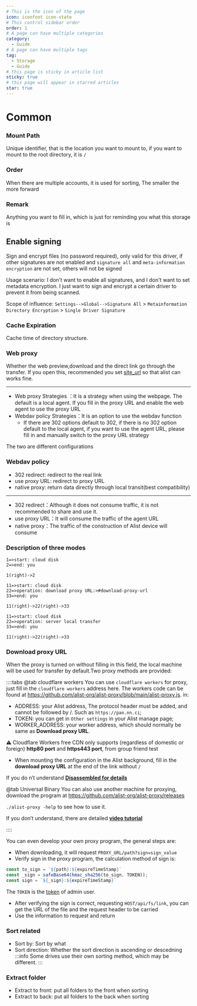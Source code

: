 ```yaml
---
# This is the icon of the page
icon: iconfont icon-state
# This control sidebar order
order: 1
# A page can have multiple categories
category:
  - Guide
# A page can have multiple tags
tag:
  - Storage
  - Guide
# this page is sticky in article list
sticky: true
# this page will appear in starred articles
star: true
---
```


# Common

### **Mount Path**

Unique identifier, that is the location you want to mount to, if you want to mount to the root directory, it is `/`

### **Order**

When there are multiple accounts, it is used for sorting, The smaller the more forward

### **Remark**

Anything you want to fill in, which is just for reminding you what this storage is

## **Enable signing**

Sign and encrypt files (no password required), only valid for this driver, if other signatures are not enabled and `signature all` and `meta-information encryption` are not set, others will not be signed

Usage scenario: I don't want to enable all signatures, and I don't want to set metadata encryption. I just want to sign and encrypt a certain driver to prevent it from being scanned.

Scope of influence: `Settings-->Global-->Signature All` > `Metainformation Directory Encryption` > `Single Driver Signature`

### **Cache Expiration**

Cache time of directory structure.

### **Web proxy**

Whether the web preview,download and the direct link go through the transfer. If you open this, recommended you set [site_url](../../config/configuration.md#site_url) so that alist can works fine.

-----

- Web proxy Strategies ：It is a strategy when using the webpage. The default is a local agent. If you fill in the proxy URL and enable the web agent to use the proxy URL
- Webdav policy Strategies：It is an option to use the webdav function
  - If there are 302 options default to 302, if there is no 302 option default to the local agent, if you want to use the agent URL, please fill in and manually switch to the proxy URL strategy

The two are different configurations

### **Webdav policy**

- 302 redirect: redirect to the real link
- use proxy URL: redirect to proxy URL
- native proxy: return data directly through local transit(best compatibility)

-----

- 302 redirect：Although it does not consume traffic, it is not recommended to share and use it.
- use proxy URL：It will consume the traffic of the agent URL
- native proxy：The traffic of the construction of Alist device will consume

### **Description of three modes**
```flow
1=>start: cloud disk
2=>end: you
  
1(right)->2
```

```flow
11=>start: cloud disk
22=>operation: download proxy URL:>#download-proxy-url
33=>end: you
 
11(right)->22(right)->33
```

```flow
11=>start: cloud disk
22=>operation: server local transfer
33=>end: you
 
11(right)->22(right)->33
```

### Download proxy URL

When the proxy is turned on without filling in this field, the local machine will be used for transfer by default.Two proxy methods are provided:

::::tabs
@tab cloudflare workers
You can use `cloudflare workers` for proxy, just fill in the `cloudflare workers` address here.
The workers code can be found at https://github.com/alist-org/alist-proxy/blob/main/alist-proxy.js. in:

- ADDRESS: your Alist address, The protocol header must be added, and cannot be followed by /. Such as `https://pan.nn.ci`;
- TOKEN: you can get in `Other settings` in your Alist manage page;
- WORKER_ADDRESS: your worker address, which should normally be same as **Download proxy URL**.

:warning: Cloudflare Workers free CDN only supports (regardless of domestic or foreign) **http80 port** and **https443 port**, from group friend test

- When mounting the configuration in the Alist background, fill in the **download proxy URL** at the end of the link without `/`

If you do n’t understand [**Disassembled for details**](https://anwen-anyi.github.io/index/11-durl.html)

@tab Universal Binary
You can also use another machine for proxying, download the program at https://github.com/alist-org/alist-proxy/releases

`./alist-proxy -help` to see how to use it.

If you don’t understand, there are detailed [**video tutorial**](https://www.bilibili.com/video/BV17N411S7fg/)

::::

You can even develop your own proxy program, the general steps are:

- When downloading, it will request `PROXY_URL/path?sign=sign_value`
- Verify sign in the proxy program, the calculation method of sign is:

```js
const to_sign = `${path}:${expireTimeStamp}`
const _sign = safeBase64(hmac_sha256(to_sign, TOKEN));
const sign = `${_sign}:${expireTimeStamp}`
```

The `TOKEN` is the [token](../../config/other.md#token) of admin user.

- After verifying the sign is correct, requesting `HOST/api/fs/link`, you can get the URL of the file and the request header to be carried
- Use the information to request and return

### Sort related
- Sort by: Sort by what
- Sort direction: Whether the sort direction is ascending or descedning
:::info
Some drives use their own sorting method, which may be different.
:::

### Extract folder

- Extract to front: put all folders to the front when sorting
- Extract to back: put all folders to the back when sorting
